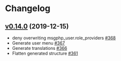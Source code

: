 # Changelog

## [v0.14.0](https://github.com/msgphp/user-eav/tree/v0.14.0) (2019-12-15)

- deny overwriting msgphp\_user.role\_providers [\#368](https://github.com/msgphp/msgphp/pull/368)
- Generate user menu [\#367](https://github.com/msgphp/msgphp/pull/367)
- Generate translations [\#366](https://github.com/msgphp/msgphp/pull/366)
- Flatten generated structure [\#361](https://github.com/msgphp/msgphp/pull/361)
